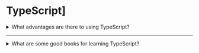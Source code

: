 # TypeScript]

<details>
<summary>What advantages are there to using TypeScript?</summary>

-  It provides strong typing, with powerful type intference capabilities.
-  It enables IDEs to provide code completion, advanced code refactoring, and static checking.
-  It provides support for the latest JavaScript features, while compiling code into more compatible expressions.
-  It provides the ability to define interfaces.

</details>

----


<details>
<summary>What are some good books for learning TypeScript?</summary>

-  [Pro TypeScript: Application-Scale JavaScript Development](https://www.goodreads.com/book/show/36808711-pro-typescript) by Steve Fenton

</details>
